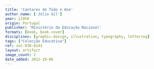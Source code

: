 ```yaml
---
title: 'Cantares de Todo o Ano'
author_name: ['Júlio Gil']
year: y1956
origin: Portugal
publisher: 'Ministério da Educação Nacional'
formats: [book, book-cover]
disciplines: [graphic-design, illustration, typography, lettering]
tags: ["Colecção Educativa"]
ref: sol-030-0143
layout: artifact
image_count: 2
date_added: 2022-10-06
---
```

